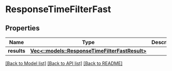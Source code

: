 # ResponseTimeFilterFast

## Properties
Name | Type | Description | Notes
------------ | ------------- | ------------- | -------------
**results** | [**Vec<::models::ResponseTimeFilterFastResult>**](ResponseTimeFilterFastResult.md) |  | 

[[Back to Model list]](../README.md#documentation-for-models) [[Back to API list]](../README.md#documentation-for-api-endpoints) [[Back to README]](../README.md)


